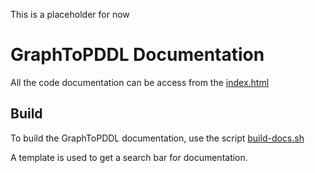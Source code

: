 This is a placeholder for now
# GraphToPDDL Documentation
All the code documentation can be access from the [index.html](https://amyotjl.github.io/GraphToPDDL/src/index.html)

## Build
To build the GraphToPDDL documentation, use the script [build-docs.sh](/src/build-docs.sh)

A template is used to get a search bar for documentation.